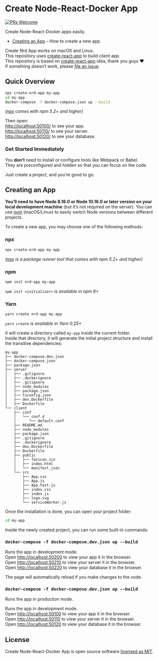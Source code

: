 # Create Node-React-Docker App 
[![PRs Welcome](https://img.shields.io/badge/PRs-welcome-green.svg)](https://github.com/EduSantosBrito/create-nrd-app/pulls)

Create Node-React-Docker apps easily.

- [Creating an App](#creating-an-app) – How to create a new app.

Create Nrd App works on macOS and Linux.<br>
This repository uses [create-react-app](https://github.com/facebook/create-react-app) to build client app.<br>
This repository is based on [create-react-app](https://github.com/facebook/create-react-app) idea, thank you guys ❤️<br>
If something doesn’t work, please [file an issue](https://github.com/EduSantosBrito/create-nrd-app/issues/new).<br>

## Quick Overview

```sh
npx create-nrd-app my-app
cd my-app
docker-compose -f docker-compose.json up --build
```

_([npx](https://medium.com/@maybekatz/introducing-npx-an-npm-package-runner-55f7d4bd282b) comes with npm 5.2+ and higher)_

Then open:<br>
[http://localhost:50100/](http://localhost:50100/) to see your app.<br>
[http://localhost:50110/](http://localhost:50110/) to see your server.<br>
[http://localhost:50120/](http://localhost:50120/) to see your database.<br>

### Get Started Immediately

You **don’t** need to install or configure tools like Webpack or Babel.<br>
They are preconfigured and hidden so that you can focus on the code.

Just create a project, and you’re good to go.

## Creating an App

**You’ll need to have Node 8.16.0 or Node 10.16.0 or later version on your local development machine** (but it’s not required on the server). You can use [nvm](https://github.com/creationix/nvm#installation) (macOS/Linux) to easily switch Node versions between different projects.

To create a new app, you may choose one of the following methods:

### npx

```sh
npx create-nrd-app my-app
```

_([npx](https://medium.com/@maybekatz/introducing-npx-an-npm-package-runner-55f7d4bd282b) is a package runner tool that comes with npm 5.2+ and higher)_

### npm

```sh
npm init nrd-app my-app
```

_`npm init <initializer>` is available in npm 6+_

### Yarn

```sh
yarn create nrd-app my-app
```

_`yarn create` is available in Yarn 0.25+_

It will create a directory called `my-app` inside the current folder.<br>
Inside that directory, it will generate the initial project structure and install the transitive dependencies:

```
my-app
├── docker-compose.dev.json
├── docker-compose.json
├── package.json
├── server
│   ├── .gitignore
│   ├── .dockerignore
│   ├── .gitignore
│   ├── node_modules
│   ├── package.json
│   ├── tsconfig.json
│   ├── dev.Dockerfile
│   ├── Dockerfile
└── client
    ├── conf
    │   └── conf.d
    │      └── default.conf
    ├── README.md
    ├── node_modules
    ├── package.json
    ├── .gitignore
    ├── .dockerignore
    ├── dev.Dockerfile
    ├── Dockerfile
    ├── public
    │   ├── favicon.ico
    │   ├── index.html
    │   └── manifest.json
    └── src
        ├── App.css
        ├── App.js
        ├── App.test.js
        ├── index.css
        ├── index.js
        ├── logo.svg
        └── serviceWorker.js
```

Once the installation is done, you can open your project folder:

```sh
cd my-app
```

Inside the newly created project, you can run some built-in commands:

### `docker-compose -f docker-compose.dev.json up --build`

Runs the app in development mode.<br>
Open [http://localhost:50200](http://localhost:50200) to view your app it in the browser.<br>
Open [http://localhost:50210](http://localhost:50210) to view your server it in the browser.<br>
Open [http://localhost:50220](http://localhost:50220) to view your database it in the browser.

The page will automatically reload if you make changes to the code.<br>

### `docker-compose -f docker-compose.dev.json up --build`

Runs the app in production mode.<br>

Runs the app in development mode.<br>
Open [http://localhost:50100](http://localhost:50100) to view your app it in the browser.<br>
Open [http://localhost:50110](http://localhost:50110) to view your server it in the browser.<br>
Open [http://localhost:50120](http://localhost:50120) to view your database it in the browser.

## License

Create Node-React-Docker App is open source software [licensed as MIT](https://github.com/EduSantosBrito/create-nrd-app/blob/master/LICENSE).
